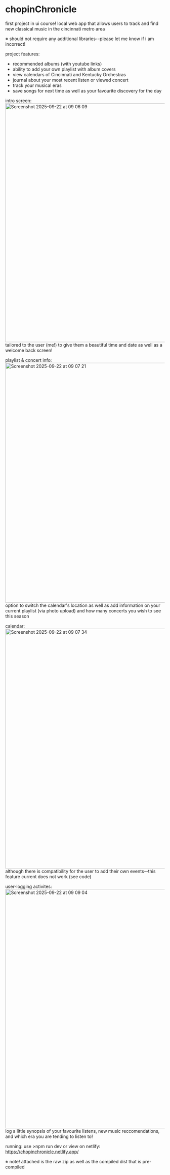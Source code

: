 # chopinChronicle
first project in ui course! local web app that allows users to track and find new classical music in the cincinnati metro area

※ should not require any additional libraries--please let me know if i am incorrect!

project features:
- recommended albums (with youtube links)
- ability to add your own playlist with album covers
- view calendars of Cincinnati and Kentucky Orchestras
- journal about your most recent listen or viewed concert
- track your musical eras
- save songs for next time as well as your favourite discovery for the day

intro screen:
<img width="1511" height="752" alt="Screenshot 2025-09-22 at 09 06 09" src="https://github.com/user-attachments/assets/962dd6f3-49c5-48b4-820d-40cab0d7c86d" />
tailored to the user (me!) to give them a beautiful time and date as well as a welcome back screen!

playlist & concert info:
<img width="1512" height="755" alt="Screenshot 2025-09-22 at 09 07 21" src="https://github.com/user-attachments/assets/6b1fe026-3148-4543-889b-523dfc34e5a3" />
option to switch the calendar's location as well as add information on your current playlist (via photo upload) and how many concerts you wish to see this season

calendar:
<img width="1512" height="755" alt="Screenshot 2025-09-22 at 09 07 34" src="https://github.com/user-attachments/assets/84359106-cd62-4a04-b6b1-b76d3a9bfba5" />
although there is compatibility for the user to add their own events--this feature current does not work (see code)

user-logging activites:
<img width="1512" height="753" alt="Screenshot 2025-09-22 at 09 09 04" src="https://github.com/user-attachments/assets/987eaae4-b2e8-40e0-8237-0cdd59d9ea7a" />
log a little synopsis of your favourite listens, new music reccomendations, and which era you are tending to listen to!

running:
use >npm run dev
or
view on netlify: https://chopinchronicle.netlify.app/

※ note! attached is the raw zip as well as the compiled dist that is pre-compiled
